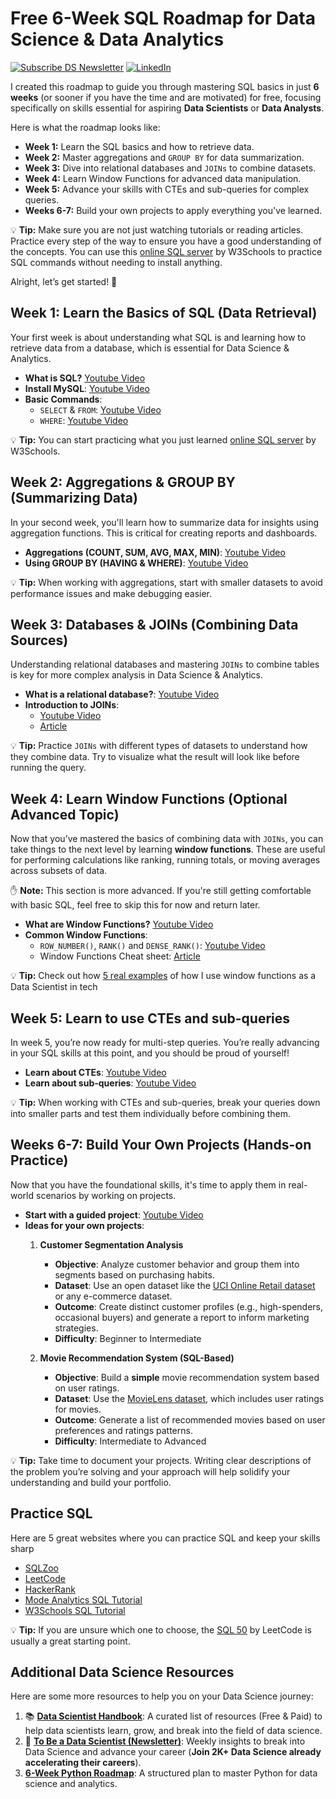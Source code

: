 # Free 6-Week SQL Roadmap for Data Science & Data Analytics

[![Subscribe DS Newsletter](https://img.shields.io/badge/Subscribe-DS%20Newsletter-orange)](https://tobeadatascientist.substack.com/)
[![LinkedIn](https://img.shields.io/badge/LinkedIn-Connect-blue)](https://www.linkedin.com/in/andresvourakis/)

I created this roadmap to guide you through mastering SQL basics in just **6 weeks** (or sooner if you have the time and are motivated) for free, focusing specifically on skills essential for aspiring **Data Scientists** or **Data Analysts**.

Here is what the roadmap looks like:

- **Week 1:** Learn the SQL basics and how to retrieve data.
- **Week 2:** Master aggregations and `GROUP BY` for data summarization.
- **Week 3:** Dive into relational databases and `JOINs` to combine datasets.
- **Week 4:** Learn Window Functions for advanced data manipulation.
- **Week 5:** Advance your skills with CTEs and sub-queries for complex queries.
- **Weeks 6-7:** Build your own projects to apply everything you've learned.

💡 **Tip:** Make sure you are not just watching tutorials or reading articles. Practice every step of the way to ensure you have a good understanding of the concepts. You can use this [online SQL server](https://www.w3schools.com/sql/trysql.asp?filename=trysql_select_all) by W3Schools to practice SQL commands without needing to install anything.

Alright, let’s get started! 🚀

## Week 1: Learn the Basics of SQL (Data Retrieval)

Your first week is about understanding what SQL is and learning how to retrieve data from a database, which is essential for Data Science & Analytics.

- **What is SQL?** [Youtube Video](https://www.youtube.com/watch?v=zsjvFFKOm3c)
- **Install MySQL**: [Youtube Video](https://www.youtube.com/watch?v=wgRwITQHszU)
- **Basic Commands**:
  - `SELECT` & `FROM`: [Youtube Video](https://www.youtube.com/watch?v=HYD8KjPB9F8)
  - `WHERE`: [Youtube Video](https://www.youtube.com/watch?v=MARn_mssG4A)

💡 **Tip:** You can start practicing what you just learned [online SQL server](https://www.w3schools.com/sql/trysql.asp?filename=trysql_select_all) by W3Schools.

## Week 2: Aggregations & GROUP BY (Summarizing Data)

In your second week, you'll learn how to summarize data for insights using aggregation functions. This is critical for creating reports and dashboards.

- **Aggregations (COUNT, SUM, AVG, MAX, MIN)**: [Youtube Video](https://www.youtube.com/watch?v=jcoJuc5e3RE)
- **Using GROUP BY (HAVING & WHERE)**: [Youtube Video](https://www.youtube.com/watch?v=nNrgRVIzeHg)

💡 **Tip:** When working with aggregations, start with smaller datasets to avoid performance issues and make debugging easier.


## Week 3: Databases & JOINs (Combining Data Sources)

Understanding relational databases and mastering `JOINs` to combine tables is key for more complex analysis in Data Science & Analytics.

- **What is a relational database?**: [Youtube Video](https://www.youtube.com/watch?v=OqjJjpjDRLc)
- **Introduction to JOINs**:
    - [Youtube Video](https://www.youtube.com/watch?v=9URM1_2S0ho)
    - [Article](https://www.atlassian.com/data/sql/sql-join-types-explained-visually)

💡 **Tip:** Practice `JOINs` with different types of datasets to understand how they combine data. Try to visualize what the result will look like before running the query.


## Week 4: Learn Window Functions (Optional Advanced Topic)

Now that you’ve mastered the basics of combining data with `JOINs`, you can take things to the next level by learning **window functions**. These are useful for performing calculations like ranking, running totals, or moving averages across subsets of data.

✋ **Note:** This section is more advanced. If you're still getting comfortable with basic SQL, feel free to skip this for now and return later.

- **What are Window Functions?** [Youtube Video](https://www.youtube.com/watch?v=xFeOVIIRyvQ)
- **Common Window Functions**:
  - `ROW_NUMBER()`, `RANK()` and `DENSE_RANK()`: [Youtube Video](https://www.youtube.com/watch?v=rIcB4zMYMas)
  - Window Functions Cheat sheet: [Article](https://www.datacamp.com/cheat-sheet/sql-window-functions-cheat-sheet)

💡 **Tip:** Check out how [5 real examples](https://tobeadatascientist.substack.com/p/5-powerful-ways-i-use-sql-window-functions) of how I use window functions as a Data Scientist in tech

## Week 5: Learn to use CTEs and sub-queries

In week 5, you’re now ready for multi-step queries. You’re really advancing in your SQL skills at this point, and you should be proud of yourself!

- **Learn about CTEs**: [Youtube Video](https://www.youtube.com/watch?v=_SanZ41uTlw)
- **Learn about sub-queries**: [Youtube Video](https://www.youtube.com/watch?v=GpC0XyiJPEo)

💡 **Tip:** When working with CTEs and sub-queries, break your queries down into smaller parts and test them individually before combining them.

## Weeks 6-7: Build Your Own Projects (Hands-on Practice)

Now that you have the foundational skills, it's time to apply them in real-world scenarios by working on projects.

- **Start with a guided project**: [Youtube Video](https://www.youtube.com/watch?v=JaUKDbCXMX4)
- **Ideas for your own projects**:
    1. **Customer Segmentation Analysis**
        - **Objective**: Analyze customer behavior and group them into segments based on purchasing habits.
        - **Dataset**: Use an open dataset like the [UCI Online Retail dataset](https://archive.ics.uci.edu/ml/datasets/online+retail) or any e-commerce dataset.
        - **Outcome**: Create distinct customer profiles (e.g., high-spenders, occasional buyers) and generate a report to inform marketing strategies.
        - **Difficulty**: Beginner to Intermediate

    2. **Movie Recommendation System (SQL-Based)**
        - **Objective**: Build a **simple** movie recommendation system based on user ratings.
        - **Dataset**: Use the [MovieLens dataset](https://grouplens.org/datasets/movielens/), which includes user ratings for movies.
        - **Outcome**: Generate a list of recommended movies based on user preferences and ratings patterns.
        - **Difficulty**: Intermediate to Advanced

💡 **Tip:** Take time to document your projects. Writing clear descriptions of the problem you’re solving and your approach will help solidify your understanding and build your portfolio.

## Practice SQL
Here are 5 great websites where you can practice SQL and keep your skills sharp

- [SQLZoo](https://sqlzoo.net/)
- [LeetCode](https://leetcode.com/problemset/database/)
- [HackerRank](https://www.hackerrank.com/domains/sql)
- [Mode Analytics SQL Tutorial](https://mode.com/sql-tutorial/)
- [W3Schools SQL Tutorial](https://www.w3schools.com/sql/)

💡 **Tip:** If you are unsure which one to choose, the [SQL 50](https://leetcode.com/studyplan/top-sql-50/) by LeetCode is usually a great starting point.


## Additional Data Science Resources

 Here are some more resources to help you on your Data Science journey:

1. 📚 **[Data Scientist Handbook](https://github.com/andresvourakis/data-scientist-handbook)**: A curated list of resources (Free & Paid) to help data scientists learn, grow, and break into the field of data science.
2. 💌 **[To Be a Data Scientist (Newsletter)](https://tobeadatascientist.substack.com/)**: Weekly insights to break into Data Science and advance your career (**Join 2K+ Data Science already accelerating their careers**).
3. **[6-Week Python Roadmap](#)**: A structured plan to master Python for data science and analytics.
